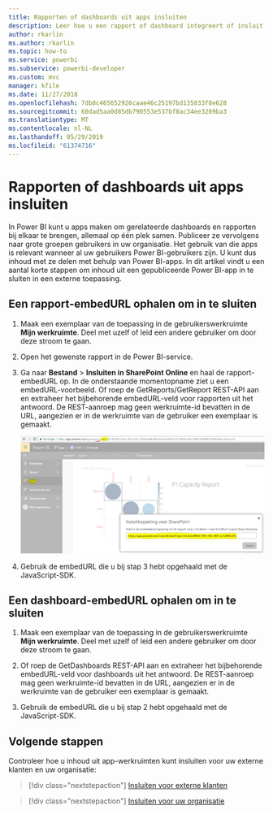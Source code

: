 ```yaml
---
title: Rapporten of dashboards uit apps insluiten
description: Leer hoe u een rapport of dashboard integreert of insluit vanuit een Power BI-app en niet vanuit een app-werkruimte.
author: rkarlin
ms.author: rkarlin
ms.topic: how-to
ms.service: powerbi
ms.subservice: powerbi-developer
ms.custom: mvc
manager: kfile
ms.date: 11/27/2018
ms.openlocfilehash: 7db8c465652926caae46c25197bd135833f8e628
ms.sourcegitcommit: 60dad5aa0d85db790553e537bf8ac34ee3289ba3
ms.translationtype: MT
ms.contentlocale: nl-NL
ms.lasthandoff: 05/29/2019
ms.locfileid: "61374716"
---
```

# <a name="embed-reports-or-dashboards-from-apps"></a>Rapporten of dashboards uit apps insluiten

In Power BI kunt u apps maken om gerelateerde dashboards en rapporten bij elkaar te brengen, allemaal op één plek samen. Publiceer ze vervolgens naar grote groepen gebruikers in uw organisatie. Het gebruik van die apps is relevant wanneer al uw gebruikers Power BI-gebruikers zijn. U kunt dus inhoud met ze delen met behulp van Power BI-apps. In dit artikel vindt u een aantal korte stappen om inhoud uit een gepubliceerde Power BI-app in te sluiten in een externe toepassing.

## <a name="grab-a-report-embedurl-for-embedding"></a>Een rapport-embedURL ophalen om in te sluiten

1. Maak een exemplaar van de toepassing in de gebruikerswerkruimte **Mijn werkruimte**. Deel met uzelf of leid een andere gebruiker om door deze stroom te gaan.

2. Open het gewenste rapport in de Power BI-service.

3. Ga naar **Bestand** > **Insluiten in SharePoint Online** en haal de rapport-embedURL op. In de onderstaande momentopname ziet u een embedURL-voorbeeld. Of roep de GetReports/GetReport REST-API aan en extraheer het bijbehorende embedURL-veld voor rapporten uit het antwoord. De REST-aanroep mag geen werkruimte-id bevatten in de URL, aangezien er in de werkruimte van de gebruiker een exemplaar is gemaakt.

    ![Insluiten vanuit apps](media/embed-from-apps/embed-from-app.png)

4. Gebruik de embedURL die u bij stap 3 hebt opgehaald met de JavaScript-SDK.

## <a name="grab-a-dashboard-embedurl-for-embedding"></a>Een dashboard-embedURL ophalen om in te sluiten

1. Maak een exemplaar van de toepassing in de gebruikerswerkruimte **Mijn werkruimte**. Deel met uzelf of leid een andere gebruiker om door deze stroom te gaan.

2. Of roep de GetDashboards REST-API aan en extraheer het bijbehorende embedURL-veld voor dashboards uit het antwoord. De REST-aanroep mag geen werkruimte-id bevatten in de URL, aangezien er in de werkruimte van de gebruiker een exemplaar is gemaakt.

3. Gebruik de embedURL die u bij stap 2 hebt opgehaald met de JavaScript-SDK.

## <a name="next-steps"></a>Volgende stappen

Controleer hoe u inhoud uit app-werkruimten kunt insluiten voor uw externe klanten en uw organisatie:

> [!div class="nextstepaction"]
>[Insluiten voor externe klanten](embed-sample-for-customers.md)

> [!div class="nextstepaction"]
>[Insluiten voor uw organisatie](embed-sample-for-your-organization.md)
